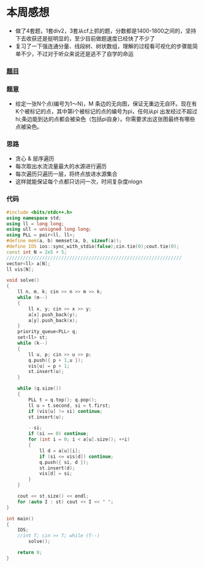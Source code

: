 # 本周感想
- 做了4套题，1套div2，3套从cf上抓的题，分数都是1400-1800之间的，坚持下去收获还是挺明显的，至少目前做题速度已经快了不少了
- 复习了一下强连通分量、线段树、树状数组，理解的过程看可视化的步骤能简单不少，不过对于听众来说还是逃不了自学的命运
### [题目](https://atcoder.jp/contests/abc305/tasks/abc305_e)
### 题意
- 给定一张N个点(编号为1～N)，M 条边的无向图，保证无重边无自环。现在有K个被标记的点，其中第i个被标记的点的编号为pi，任何从pi
出发经过不超过hi;条边能到达的点都会被染色（包括pi自身）。你需要求出这张图最终有哪些点被染色。
### 思路
- 贪心 & 层序遍历
- 每次取出水流流量最大的水源进行遍历
- 每次遍历只遍历一层，将终点放进水源集合
- 这样就能保证每个点都只访问一次，时间复杂度nlogn
### 代码
~~~c++
#include <bits/stdc++.h>
using namespace std;
using ll = long long;
using ull = unsigned long long;
using PLL = pair<ll, ll>;
#define mem(a, b) memset(a, b, sizeof(a));
#define IOS ios::sync_with_stdio(false);cin.tie(0);cout.tie(0);
const int N = 2e5 + 5;
////////////////////////////////////////////////////////////////
vector<ll> a[N];
ll vis[N];

void solve()
{
    ll n, m, k; cin >> n >> m >> k;
    while (m--)
    {
        ll x, y; cin >> x >> y;
        a[x].push_back(y);
        a[y].push_back(x);
    }
    priority_queue<PLL> q;
    set<ll> st;
    while (k--)
    {
        ll u, p; cin >> u >> p;
        q.push({ p + 1,u });
        vis[u] = p + 1;
        st.insert(u);
    }

    while (q.size())
    {
        PLL t = q.top(); q.pop(); 
        ll u = t.second, si = t.first;
        if (vis[u] != si) continue;
        st.insert(u);

        --si;
        if (si == 0) continue;
        for (int i = 0; i < a[u].size(); ++i)
        {
            ll d = a[u][i];
            if (si <= vis[d]) continue;
            q.push({ si, d });
            st.insert(d);
            vis[d] = si;
        }
    }

    cout << st.size() << endl;
    for (auto I : st) cout << I << " ";
}

int main()
{
    IOS;
    //int T; cin >> T; while (T--)
        solve();

    return 0;
}
~~~

